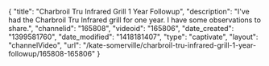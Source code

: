 {
    "title": "Charbroil Tru Infrared Grill 1 Year Followup",
    "description": "I've had the Charbroil Tru Infrared grill for one year. I have some observations to share.",
    "channelid": "165808",
    "videoid": "165806",
    "date_created": "1399581760",
    "date_modified": "1418181407",
    "type": "captivate",
    "layout": "channelVideo",
    "url": "\/kate-somerville\/charbroil-tru-infrared-grill-1-year-followup\/165808-165806"
}